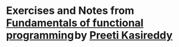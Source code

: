 # Exercises and Notes from [Fundamentals of functional programming](https://medium.freecodecamp.com/learning-the-fundamentals-of-functional-programming-425c9fd901c6#.4k7swzbyy) by [Preeti Kasireddy](https://medium.com/@preethikasireddy)
